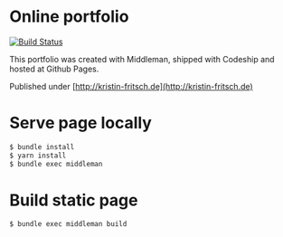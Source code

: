 Online portfolio
================

[![Build Status](https://travis-ci.org/Twissi/me.svg?branch=master)](https://travis-ci.org/Twissi/me)

This portfolio was created with Middleman, shipped with Codeship and hosted at Github Pages.

Published under [http://kristin-fritsch.de](http://kristin-fritsch.de)

Serve page locally
==================

```sh
$ bundle install
$ yarn install
$ bundle exec middleman
```

Build static page
=================

```sh
$ bundle exec middleman build
```


